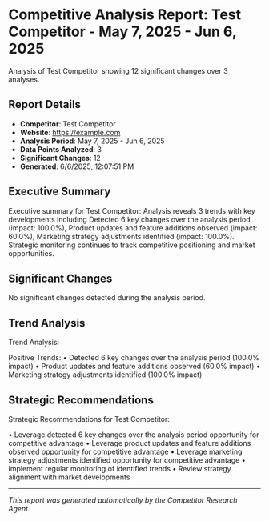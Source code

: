 # Competitive Analysis Report: Test Competitor - May 7, 2025 - Jun 6, 2025

Analysis of Test Competitor showing 12 significant changes over 3 analyses.

## Report Details

- **Competitor**: Test Competitor
- **Website**: https://example.com
- **Analysis Period**: May 7, 2025 - Jun 6, 2025
- **Data Points Analyzed**: 3
- **Significant Changes**: 12
- **Generated**: 6/6/2025, 12:07:51 PM

## Executive Summary

Executive summary for Test Competitor: Analysis reveals 3 trends with key developments including Detected 6 key changes over the analysis period (impact: 100.0%), Product updates and feature additions observed (impact: 60.0%), Marketing strategy adjustments identified (impact: 100.0%). Strategic monitoring continues to track competitive positioning and market opportunities.

## Significant Changes

No significant changes detected during the analysis period.

## Trend Analysis

Trend Analysis:

Positive Trends:
• Detected 6 key changes over the analysis period (100.0% impact)
• Product updates and feature additions observed (60.0% impact)
• Marketing strategy adjustments identified (100.0% impact)

## Strategic Recommendations

Strategic Recommendations for Test Competitor:

• Leverage detected 6 key changes over the analysis period opportunity for competitive advantage
• Leverage product updates and feature additions observed opportunity for competitive advantage
• Leverage marketing strategy adjustments identified opportunity for competitive advantage
• Implement regular monitoring of identified trends
• Review strategy alignment with market developments

---

*This report was generated automatically by the Competitor Research Agent.*
